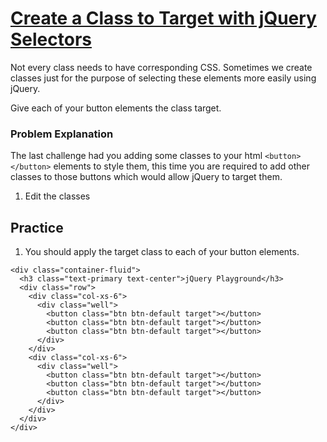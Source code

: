 # [Create a Class to Target with jQuery Selectors](https://www.freecodecamp.org/learn/front-end-development-libraries/bootstrap/create-a-class-to-target-with-jquery-selectors)

Not every class needs to have corresponding CSS. Sometimes we create classes just for the purpose of selecting these elements more easily using jQuery.

Give each of your button elements the class target.

### Problem Explanation
The last challenge had you adding some classes to your html `<button></button>` elements to style them, this time you are required to add other classes to those buttons which would allow jQuery to target them.

1. Edit the classes 


## Practice

1. You should apply the target class to each of your button elements.


```
<div class="container-fluid">
  <h3 class="text-primary text-center">jQuery Playground</h3>
  <div class="row">
    <div class="col-xs-6">
      <div class="well">
        <button class="btn btn-default target"></button>
        <button class="btn btn-default target"></button>
        <button class="btn btn-default target"></button>
      </div>
    </div>
    <div class="col-xs-6">
      <div class="well">
        <button class="btn btn-default target"></button>
        <button class="btn btn-default target"></button>
        <button class="btn btn-default target"></button>
      </div>
    </div>
  </div>
</div>
```

